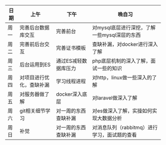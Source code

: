 日期 | 上午 |  下午 | 晚自习
---|---|---|---
周一 | 完善后台数据库交互 | 完善前台 | 对mysql底层进行深挖，了解一些mysql深层的东西
周二 | 完善前后台交互 | 完善证书模板|查缺补漏，对docker进行深入了解
周三 | 后台运用到ES | 通过ES减轻数据库压力| php底层机制的深入了解，面试一些的知识
周四 | 对项目进行优化，查缺补漏 | 学习线程进程|对http，linux做一些深入的了解
周五 | 对服务器做了解 | docker深入底层|对laravel做深入了解
周六 | git相关细节学习 | 对一周的东西查缺补漏|对es做深入了解，实操如何实现大数据分析
周日 | 补觉 | 对一周的东西查缺补漏|对消息队列（rabbitmq）进行学习，面试题的查看
